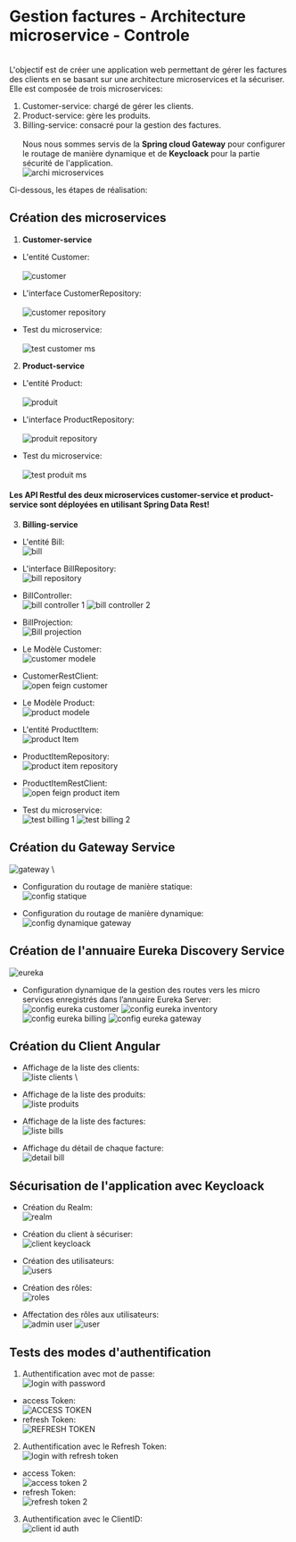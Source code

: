 # Gestion factures - Architecture microservice - Controle
\
L'objectif est de créer une application web permettant de gérer les factures des clients en se basant sur une architecture microservices et la sécuriser. 
Elle est composée de trois microservices:
1. Customer-service: chargé de gérer les clients.
2. Product-service: gère les produits.
3. Billing-service: consacré pour la gestion des factures.
\
\
Nous nous sommes servis de la **Spring cloud Gateway** pour configurer le routage de manière dynamique et de **Keycloack** pour la partie sécurité de l'application.
\
![archi microservices](https://user-images.githubusercontent.com/72311680/209376521-2359812f-cdc2-410d-a689-d83651459f1e.PNG)

Ci-dessous, les étapes de réalisation:

## Création des microservices
1. **Customer-service**
- L'entité Customer:
\
\
![customer](https://user-images.githubusercontent.com/72311680/209382435-5a2d427d-9df6-46fe-91f6-42321497ba55.PNG)

- L'interface CustomerRepository:
\
\
![customer repository](https://user-images.githubusercontent.com/72311680/209383083-5aa43b76-cbf5-48a6-bd8b-6137047c84be.PNG)

- Test du microservice:
\
\
![test customer ms](https://user-images.githubusercontent.com/72311680/209385092-bb4bea43-f7b2-4fc7-9663-dbcb93dc7aa1.PNG)

2. **Product-service**
- L'entité Product:
\
\
![produit](https://user-images.githubusercontent.com/72311680/209386114-e7891001-5a3f-4f73-9392-683bc326a7ec.PNG)

- L'interface ProductRepository:
\
\
![produit repository](https://user-images.githubusercontent.com/72311680/209387410-35614dde-6696-4f4e-a2e1-5d1915a95457.PNG)

- Test du microservice:
\
\
![test produit ms](https://user-images.githubusercontent.com/72311680/209387692-f7c63145-edf9-4974-b636-a8ba48c3ed36.PNG)


#### Les API Restful des deux microservices customer-service et product-service sont déployées en utilisant **Spring Data Rest**! 

3. **Billing-service**
- L'entité Bill:
\
![bill](https://user-images.githubusercontent.com/72311680/209388299-ea659ec8-f6fc-4d56-8d36-a8da53f0e004.PNG)

- L'interface BillRepository:
\
![bill repository](https://user-images.githubusercontent.com/72311680/209389281-08b6870b-6d3a-430c-91b1-1dc237628d21.PNG)

- BillController:
\
![bill controller 1](https://user-images.githubusercontent.com/72311680/209393378-d441ec4f-d011-46cf-a374-762a4a1b3b53.PNG)
![bill controller 2](https://user-images.githubusercontent.com/72311680/209393387-0fd5ac94-0242-4374-bd55-8ef4f73c227a.PNG)

- BillProjection:
\
![Bill projection](https://user-images.githubusercontent.com/72311680/209393627-41e01f37-6077-45ae-9cd4-358989154287.PNG)

- Le Modèle Customer:
\
![customer modele](https://user-images.githubusercontent.com/72311680/209393880-1bbf6580-e31f-418c-a160-0195f70e12f9.PNG)

- CustomerRestClient:
\
![open feign customer](https://user-images.githubusercontent.com/72311680/209394018-40012b9d-3b38-4783-89a5-f4d1b2817da7.PNG)

- Le Modèle Product:
\
![product modele](https://user-images.githubusercontent.com/72311680/209395703-8846af90-86c6-4264-8e09-aee8940a20d1.PNG)

- L'entité ProductItem:
\
![product Item](https://user-images.githubusercontent.com/72311680/209394934-9674f9f9-8a6f-4033-81d6-8d4a2628a9e5.PNG)

- ProductItemRepository:
\
![product item repository](https://user-images.githubusercontent.com/72311680/209395465-645ec404-6697-4872-8631-5c820c0504fe.PNG)

- ProductItemRestClient:
\
![open feign product item](https://user-images.githubusercontent.com/72311680/209395067-3592680c-cffd-4998-9237-74094e52b7ec.PNG)

- Test du microservice:
\
![test billing 1](https://user-images.githubusercontent.com/72311680/209389734-aecd0164-5621-40ac-b4a9-72da05abcdde.PNG)
![test billing 2](https://user-images.githubusercontent.com/72311680/209389757-d3d410d4-6359-404b-a544-80c7919bd628.PNG)

## Création du Gateway Service
![gateway](https://user-images.githubusercontent.com/72311680/209391745-da50c721-ddcc-49e0-b05a-905111bc14ee.PNG)
\
- Configuration du routage de manière statique:
\
![config statique](https://user-images.githubusercontent.com/72311680/209396856-65b6f139-51e0-449b-8a1c-324c04099630.PNG)

- Configuration du routage de manière dynamique:
\
![config dynamique gateway](https://user-images.githubusercontent.com/72311680/209391994-4a174aff-5961-4981-aece-81bb00b87773.PNG)

## Création de l'annuaire Eureka Discovery Service
![eureka](https://user-images.githubusercontent.com/72311680/209392359-771122ad-2902-4114-9ace-ca0f1d37acda.PNG)


- Configuration dynamique de la gestion des routes vers les micro services enregistrés dans l’annuaire Eureka Server:
![config eureka customer](https://user-images.githubusercontent.com/72311680/209392685-c24f59de-2404-4224-843d-cd38a847a582.PNG)
![config eureka inventory](https://user-images.githubusercontent.com/72311680/209392696-da5836be-f364-4cf8-bce0-3c3f6cb25f7a.PNG)
![config eureka billing](https://user-images.githubusercontent.com/72311680/209392712-444577e6-86e2-413a-9474-0f508fa99731.PNG)
![config eureka gateway](https://user-images.githubusercontent.com/72311680/209392720-e690a765-87cb-4288-a4e0-aa6da29ec985.PNG)

## Création du Client Angular
- Affichage de la liste des clients:
\
![liste clients](https://user-images.githubusercontent.com/72311680/209397093-1790ec89-0f3f-44b0-8b13-7261bffbed97.PNG)
\
- Affichage de la liste des produits:
\
![liste produits](https://user-images.githubusercontent.com/72311680/209397165-3d107460-3a4c-4564-a73e-f60a77a04f47.PNG)

- Affichage de la liste des factures:
\
![liste bills](https://user-images.githubusercontent.com/72311680/209397526-30b84a63-3bd7-4617-8444-77efbeb54835.PNG)

- Affichage du détail de chaque facture:
\
![detail bill](https://user-images.githubusercontent.com/72311680/209398076-ad188d15-5e2d-47ef-b69b-ba0350636014.PNG)

## Sécurisation de l'application avec Keycloack
- Création du Realm:
\
![realm](https://user-images.githubusercontent.com/72311680/209398449-1fd51a7c-04cb-4732-865e-7116ad1d861f.PNG)

- Création du client à sécuriser:
\
![client keycloack](https://user-images.githubusercontent.com/72311680/209398551-8931be7f-691d-4d1e-9f21-8535d850d23b.PNG)

- Création des utilisateurs:
\
![users](https://user-images.githubusercontent.com/72311680/209398712-e03498ee-5a93-4a27-8ca2-a8fb58342361.PNG)

- Création des rôles:
\
![roles](https://user-images.githubusercontent.com/72311680/209398824-507a1469-8005-4476-9f89-cde5bbe8604e.PNG)

- Affectation des rôles aux utilisateurs:
\
![admin user](https://user-images.githubusercontent.com/72311680/209398937-accf8890-7874-4d02-b567-f70803b8115a.PNG)
![user](https://user-images.githubusercontent.com/72311680/209398944-3f834751-1bed-4a8b-a990-152f4a1bdd90.PNG)

## Tests des modes d'authentification
1. Authentification avec mot de passe:
\
![login with password](https://user-images.githubusercontent.com/72311680/209400133-f6a3cadb-1f88-453f-8807-e2f76e0255fe.PNG)
  - access Token:
\
![ACCESS TOKEN](https://user-images.githubusercontent.com/72311680/209400334-1fc809a6-1d46-4106-8560-61723082874a.PNG)
  - refresh Token:
\
![REFRESH TOKEN](https://user-images.githubusercontent.com/72311680/209400349-c1a1699a-eeeb-4452-8466-d04771b457b4.PNG)

2. Authentification avec le Refresh Token:
\
![login with refresh token](https://user-images.githubusercontent.com/72311680/209400882-2c9571a3-4408-4c55-b654-1bc3cd43edec.PNG)
  - access Token:
\
![access token 2](https://user-images.githubusercontent.com/72311680/209401015-8f8e3aaa-ad05-4c09-8bec-2fac204fe4d2.PNG)
  - refresh Token:
\
![refresh token 2](https://user-images.githubusercontent.com/72311680/209401030-3c1c9567-921c-4b7f-a09f-001c57135daf.PNG)

3. Authentification avec le ClientID:
\
![client id auth](https://user-images.githubusercontent.com/72311680/209401290-f96e701b-2753-4b15-9f26-ef5564c9cd77.PNG)

